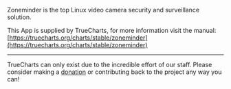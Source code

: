 Zoneminder is the top Linux video camera security and surveillance solution.

This App is supplied by TrueCharts, for more information visit the manual: [https://truecharts.org/charts/stable/zoneminder](https://truecharts.org/charts/stable/zoneminder)

---

TrueCharts can only exist due to the incredible effort of our staff.
Please consider making a [donation](https://truecharts.org/sponsor) or contributing back to the project any way you can!
